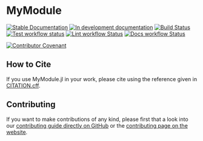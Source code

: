 # MyModule

[![Stable Documentation](https://img.shields.io/badge/docs-stable-blue.svg)](https://luisaforozco.github.io/MyModule.jl/stable)
[![In development documentation](https://img.shields.io/badge/docs-dev-blue.svg)](https://luisaforozco.github.io/MyModule.jl/dev)
[![Build Status](https://github.com/luisaforozco/MyModule.jl/workflows/Test/badge.svg)](https://github.com/luisaforozco/MyModule.jl/actions)
[![Test workflow status](https://github.com/luisaforozco/MyModule.jl/actions/workflows/Test.yml/badge.svg?branch=main)](https://github.com/luisaforozco/MyModule.jl/actions/workflows/Test.yml?query=branch%3Amain)
[![Lint workflow Status](https://github.com/luisaforozco/MyModule.jl/actions/workflows/Lint.yml/badge.svg?branch=main)](https://github.com/luisaforozco/MyModule.jl/actions/workflows/Lint.yml?query=branch%3Amain)
[![Docs workflow Status](https://github.com/luisaforozco/MyModule.jl/actions/workflows/Docs.yml/badge.svg?branch=main)](https://github.com/luisaforozco/MyModule.jl/actions/workflows/Docs.yml?query=branch%3Amain)

[![Contributor Covenant](https://img.shields.io/badge/Contributor%20Covenant-2.1-4baaaa.svg)](CODE_OF_CONDUCT.md)

## How to Cite

If you use MyModule.jl in your work, please cite using the reference given in [CITATION.cff](https://github.com/luisaforozco/MyModule.jl/blob/main/CITATION.cff).

## Contributing

If you want to make contributions of any kind, please first that a look into our [contributing guide directly on GitHub](docs/src/90-contributing.md) or the [contributing page on the website](https://luisaforozco.github.io/MyModule.jl/dev/90-contributing/).
